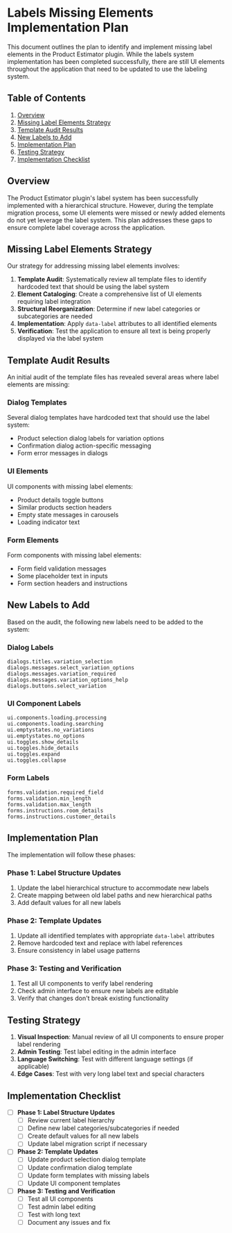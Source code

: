# Labels Missing Elements Implementation Plan

This document outlines the plan to identify and implement missing label elements in the Product Estimator plugin. While the labels system implementation has been completed successfully, there are still UI elements throughout the application that need to be updated to use the labeling system.

## Table of Contents

1. [Overview](#overview)
2. [Missing Label Elements Strategy](#missing-label-elements-strategy)
3. [Template Audit Results](#template-audit-results)
4. [New Labels to Add](#new-labels-to-add)
5. [Implementation Plan](#implementation-plan)
6. [Testing Strategy](#testing-strategy)
7. [Implementation Checklist](#implementation-checklist)

## Overview

The Product Estimator plugin's label system has been successfully implemented with a hierarchical structure. However, during the template migration process, some UI elements were missed or newly added elements do not yet leverage the label system. This plan addresses these gaps to ensure complete label coverage across the application.

## Missing Label Elements Strategy

Our strategy for addressing missing label elements involves:

1. **Template Audit**: Systematically review all template files to identify hardcoded text that should be using the label system
2. **Element Cataloging**: Create a comprehensive list of UI elements requiring label integration
3. **Structural Reorganization**: Determine if new label categories or subcategories are needed
4. **Implementation**: Apply `data-label` attributes to all identified elements
5. **Verification**: Test the application to ensure all text is being properly displayed via the label system

## Template Audit Results

An initial audit of the template files has revealed several areas where label elements are missing:

### Dialog Templates

Several dialog templates have hardcoded text that should use the label system:

- Product selection dialog labels for variation options
- Confirmation dialog action-specific messaging
- Form error messages in dialogs

### UI Elements

UI components with missing label elements:

- Product details toggle buttons
- Similar products section headers
- Empty state messages in carousels
- Loading indicator text

### Form Elements

Form components with missing label elements:

- Form field validation messages
- Some placeholder text in inputs
- Form section headers and instructions

## New Labels to Add

Based on the audit, the following new labels need to be added to the system:

### Dialog Labels

```
dialogs.titles.variation_selection
dialogs.messages.select_variation_options
dialogs.messages.variation_required
dialogs.messages.variation_options_help
dialogs.buttons.select_variation
```

### UI Component Labels

```
ui.components.loading.processing
ui.components.loading.searching
ui.emptystates.no_variations
ui.emptystates.no_options
ui.toggles.show_details
ui.toggles.hide_details
ui.toggles.expand
ui.toggles.collapse
```

### Form Labels

```
forms.validation.required_field
forms.validation.min_length
forms.validation.max_length
forms.instructions.room_details
forms.instructions.customer_details
```

## Implementation Plan

The implementation will follow these phases:

### Phase 1: Label Structure Updates

1. Update the label hierarchical structure to accommodate new labels
2. Create mapping between old label paths and new hierarchical paths
3. Add default values for all new labels

### Phase 2: Template Updates

1. Update all identified templates with appropriate `data-label` attributes
2. Remove hardcoded text and replace with label references
3. Ensure consistency in label usage patterns

### Phase 3: Testing and Verification

1. Test all UI components to verify label rendering
2. Check admin interface to ensure new labels are editable
3. Verify that changes don't break existing functionality

## Testing Strategy

1. **Visual Inspection**: Manual review of all UI components to ensure proper label rendering
2. **Admin Testing**: Test label editing in the admin interface
3. **Language Switching**: Test with different language settings (if applicable)
4. **Edge Cases**: Test with very long label text and special characters

## Implementation Checklist

- [ ] **Phase 1: Label Structure Updates**
  - [ ] Review current label hierarchy
  - [ ] Define new label categories/subcategories if needed
  - [ ] Create default values for all new labels
  - [ ] Update label migration script if necessary

- [ ] **Phase 2: Template Updates**
  - [ ] Update product selection dialog template
  - [ ] Update confirmation dialog template
  - [ ] Update form templates with missing labels
  - [ ] Update UI component templates

- [ ] **Phase 3: Testing and Verification**
  - [ ] Test all UI components
  - [ ] Test admin label editing
  - [ ] Test with long text
  - [ ] Document any issues and fix
